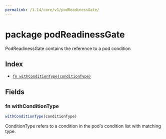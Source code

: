 ```yaml
---
permalink: /1.14/core/v1/podReadinessGate/
---
```


# package podReadinessGate

PodReadinessGate contains the reference to a pod condition

## Index

* [`fn withConditionType(conditionType)`](#fn-withconditiontype)

## Fields

### fn withConditionType

```ts
withConditionType(conditionType)
```

ConditionType refers to a condition in the pod's condition list with matching type.